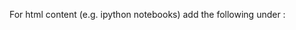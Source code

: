 For html content (e.g. ipython notebooks) add the following under <head>:

<meta name="tags" content="thats, awesome" />
<meta name="date" content="2012-07-09 22:28" />
<meta name="modified" content="2012-07-10 20:14" />
<meta name="category" content="yeah" />
<meta name="authors" content="Alexis Métaireau, Conan Doyle" />
<meta name="summary" content="Short version for index and feeds" />